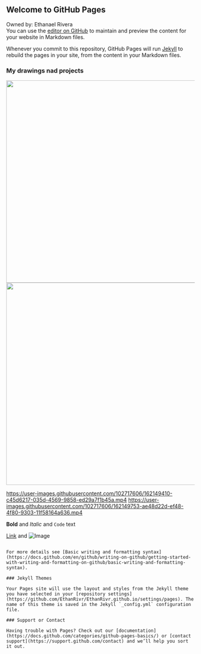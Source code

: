 ## Welcome to GitHub Pages
Owned by: Ethanael Rivera  
You can use the [editor on GitHub](https://github.com/EthanRivr/EthanRivr.github.io/edit/main/README.md) to maintain and preview the content for your website in Markdown files.

Whenever you commit to this repository, GitHub Pages will run [Jekyll](https://jekyllrb.com/) to rebuild the pages in your site, from the content in your Markdown files.



### My drawings nad projects





<img src="https://user-images.githubusercontent.com/102717606/162145558-e541b468-c4ed-4960-ae90-93d5ba850b90.png" width="960" height="540">
<img src="https://user-images.githubusercontent.com/102717606/162150633-011d7c38-4232-4665-b715-eed1a34bb06b.png" width="960" height="540">


https://user-images.githubusercontent.com/102717606/162149410-c45d6217-035d-4569-9858-ed29a7f1b45a.mp4
https://user-images.githubusercontent.com/102717606/162149753-ae48d22d-ef48-4f80-9303-11f58164a636.mp4



**Bold** and _Italic_ and `Code` text

[Link](url) and ![Image](srs)
```

For more details see [Basic writing and formatting syntax](https://docs.github.com/en/github/writing-on-github/getting-started-with-writing-and-formatting-on-github/basic-writing-and-formatting-syntax).

### Jekyll Themes

Your Pages site will use the layout and styles from the Jekyll theme you have selected in your [repository settings](https://github.com/EthanRivr/EthanRivr.github.io/settings/pages). The name of this theme is saved in the Jekyll `_config.yml` configuration file.

### Support or Contact

Having trouble with Pages? Check out our [documentation](https://docs.github.com/categories/github-pages-basics/) or [contact support](https://support.github.com/contact) and we’ll help you sort it out.

